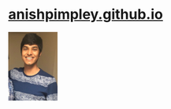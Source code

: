 # [anishpimpley.github.io](http://anishpimpley.github.io "Website") 
<img src="https://raw.githubusercontent.com/AnishPimpley/anishpimpley.github.io/master/media/IMG-20180512-WA0012.jpg" width="100">
